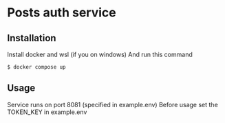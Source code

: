 # Posts auth service

## Installation

Install docker and wsl (if you on windows)
And run this command

```
$ docker compose up
```

## Usage

Service runs on port 8081 (specified in example.env)
Before usage set the TOKEN_KEY in example.env
